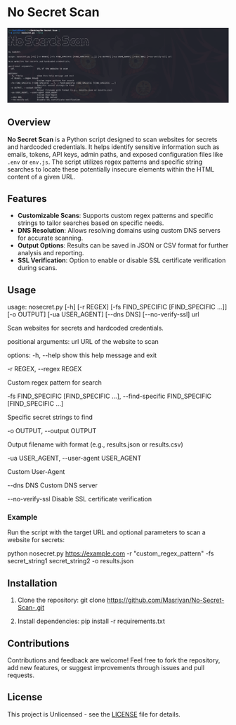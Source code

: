 # No Secret Scan

![No Secret Scan Banner](https://github.com/Masriyan/No-Secret-Scan-/blob/main/nosecre.png)

## Overview
**No Secret Scan** is a Python script designed to scan websites for secrets and hardcoded credentials. It helps identify sensitive information such as emails, tokens, API keys, admin paths, and exposed configuration files like `.env` or `env.js`. The script utilizes regex patterns and specific string searches to locate these potentially insecure elements within the HTML content of a given URL.

## Features
- **Customizable Scans**: Supports custom regex patterns and specific strings to tailor searches based on specific needs.
- **DNS Resolution**: Allows resolving domains using custom DNS servers for accurate scanning.
- **Output Options**: Results can be saved in JSON or CSV format for further analysis and reporting.
- **SSL Verification**: Option to enable or disable SSL certificate verification during scans.

## Usage
usage: nosecret.py [-h] [-r REGEX] [-fs FIND_SPECIFIC [FIND_SPECIFIC ...]] [-o OUTPUT] [-ua USER_AGENT] [--dns DNS] [--no-verify-ssl] url

Scan websites for secrets and hardcoded credentials.

positional arguments:
url URL of the website to scan

options:
-h, --help show this help message and exit

-r REGEX, --regex REGEX

Custom regex pattern for search

-fs FIND_SPECIFIC [FIND_SPECIFIC ...], --find-specific FIND_SPECIFIC [FIND_SPECIFIC ...]

Specific secret strings to find

-o OUTPUT, --output OUTPUT

Output filename with format (e.g., results.json or results.csv)

-ua USER_AGENT, --user-agent USER_AGENT

Custom User-Agent

--dns DNS Custom DNS server

--no-verify-ssl Disable SSL certificate verification


### Example
Run the script with the target URL and optional parameters to scan a website for secrets:

python nosecret.py https://example.com -r "custom_regex_pattern" -fs secret_string1 secret_string2 -o results.json


## Installation
1. Clone the repository: git clone https://github.com/Masriyan/No-Secret-Scan-.git

2. Install dependencies:
pip install -r requirements.txt


## Contributions
Contributions and feedback are welcome! Feel free to fork the repository, add new features, or suggest improvements through issues and pull requests.

## License
This project is Unlicensed - see the [LICENSE](LICENSE) file for details.



